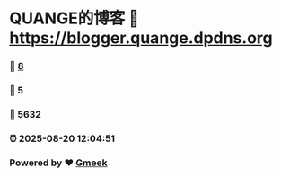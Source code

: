 # QUANGE的博客 :link: https://blogger.quange.dpdns.org 
### :page_facing_up: [8](https://blogger.quange.dpdns.org/tag.html) 
### :speech_balloon: 5 
### :hibiscus: 5632 
### :alarm_clock: 2025-08-20 12:04:51 
### Powered by :heart: [Gmeek](https://github.com/Meekdai/Gmeek)
